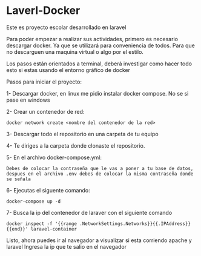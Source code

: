 # Laverl-Docker


Este es proyecto escolar desarrollado en laravel


Para poder empezar a realizar sus actividades, primero es necesario descargar docker.
Ya que se utilizará para conveniencia de todos. Para que no descarguen una maquina virtual o algo por el estilo.

Los pasos están orientados a terminal, deberá investigar como hacer todo esto si estas usando el entorno gráfico de docker

Pasos para iniciar el proyecto:

1- Descargar docker, en linux me pidio instalar docker compose. No se si pase en windows

2- Crear un contenedor de red:

    docker network create <nombre del contenedor de la red>

3- Descargar todo el repositorio en una carpeta de tu equipo

4- Te diriges a la carpeta donde clonaste el repositorio.

5- En el archivo docker-compose.yml:

    Debes de colocar la contraseña que le vas a poner a tu base de datos, despues en el archivo .env debes de colocar la misma contraseña donde se señala

6- Ejecutas el siguente comando:

    docker-compose up -d

7- Busca la ip del contenedor de laraver con el siguiente comando

    docker inspect -f '{{range .NetworkSettings.Networks}}{{.IPAddress}}{{end}}' laravel-container


Listo, ahora puedes ir al navegador a visualizar si esta corriendo apache y laravel
Ingresa la ip que te salio en el navegador


